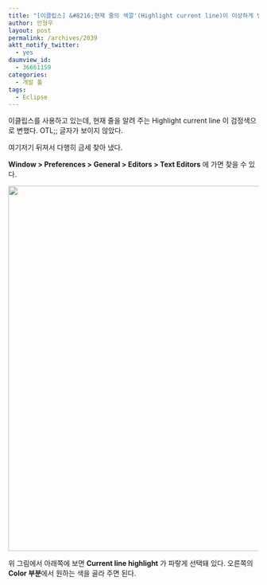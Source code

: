 ```yaml
---
title: "[이클립스] &#8216;현재 줄의 색깔'(Highlight current line)이 이상하게 변했다면?"
author: 안형우
layout: post
permalink: /archives/2039
aktt_notify_twitter:
  - yes
daumview_id:
  - 36661159
categories:
  - 개발 툴
tags:
  - Eclipse
---
```

이클립스를 사용하고 있는데, 현재 줄을 알려 주는 Highlight current line 이 검정색으로 변했다. OTL;; 글자가 보이지 않았다.

여기저기 뒤져서 다행히 금세 찾아 냈다.

**Window > Preferences > General > Editors > Text Editors** 에 가면 찾을 수 있다.

<img class="aligncenter" src="http://mytory.net/uploads/legacy/eclipse-current-line-highlight.png" alt="" width="635" height="734" />

위 그림에서 아래쪽에 보면 **Current line highlight** 가 파랗게 선택돼 있다. 오른쪽의 **Color 부분**에서 원하는 색을 골라 주면 된다.